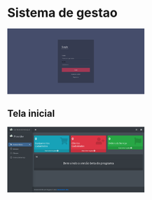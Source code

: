 # Sistema de gestao 


<img height="150" src="https://github.com/victor-0324/stock_control/blob/master/src/static/images/Screenshot%202022-06-04%20at%2008-35-58%20Login.png"/>

## Tela inicial 

<img height="150" src="https://github.com/victor-0324/stock_control/blob/master/src/static/images/Screenshot 2022-06-13 at 13-15-21 Controle de Estoque.png"/>
